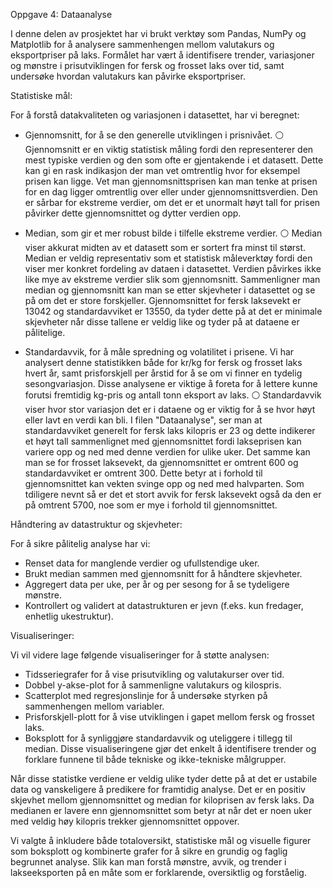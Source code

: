 Oppgave 4: Dataanalyse	

I denne delen av prosjektet har vi brukt verktøy som Pandas, NumPy og Matplotlib for å analysere sammenhengen mellom valutakurs og eksportpriser på laks. Formålet har vært å identifisere trender, variasjoner og mønstre i prisutviklingen for fersk og frosset laks over tid, samt undersøke hvordan valutakurs kan påvirke eksportpriser.

Statistiske mål:

For å forstå datakvaliteten og variasjonen i datasettet, har vi beregnet:
- Gjennomsnitt, for å se den generelle utviklingen i prisnivået.
    ⚪️ Gjennomsnitt er en viktig statistisk måling fordi den representerer den mest typiske verdien og den som ofte er gjentakende i et datasett. Dette kan gi en rask indikasjon der man vet omtrentlig hvor for eksempel prisen kan ligge. Vet man gjennomsnittsprisen kan man tenke at prisen for en dag ligger omtrentlig over eller under gjennomsnittsverdien. Den er sårbar for ekstreme verdier, om det er et unormalt høyt tall for prisen påvirker dette gjennomsnittet og dytter verdien opp.

- Median, som gir et mer robust bilde i tilfelle ekstreme verdier.
    ⚪️ Median viser akkurat midten av et datasett som er sortert fra minst til størst. Median er veldig representativ som et statistisk måleverktøy fordi den viser mer konkret fordeling av dataen i datasettet. Verdien påvirkes ikke like mye av ekstreme verdier slik som gjennomsnitt. Sammenligner man median og gjennomsnitt kan man se etter skjevheter i datasettet og se på om det er store forskjeller. Gjennomsnittet for fersk laksevekt er 13042 og standardavviket er 13550, da tyder dette på at det er minimale skjevheter når disse tallene er veldig like og tyder på at dataene er pålitelige.
    
- Standardavvik, for å måle spredning og volatilitet i prisene.
Vi har analysert denne statistikken både for kr/kg for fersk og frosset laks hvert år, samt prisforskjell per årstid for å se om vi finner en tydelig sesongvariasjon. Disse analysene er viktige å foreta for å lettere kunne forutsi fremtidig kg-pris og antall tonn eksport av laks. 
    ⚪️ Standardavvik viser hvor stor variasjon det er i dataene og er viktig for å se hvor høyt eller lavt en verdi kan bli. I filen "Dataanalyse", ser man at standardavviket generelt for fersk laks kilopris er 23 og dette indikerer et høyt tall sammenlignet med gjennomsnittet fordi lakseprisen kan variere opp og ned med denne verdien for ulike uker. Det samme kan man se for frosset laksevekt, da gjennomsnittet er omtrent 600 og standardavviket er omtrent 300. Dette betyr at i forhold til gjennomsnittet kan vekten svinge opp og ned med halvparten. Som tdiligere nevnt så er det et stort avvik for fersk laksevekt også da den er på omtrent 5700, noe som er mye i forhold til gjennomsnittet. 


Håndtering av datastruktur og skjevheter:

For å sikre pålitelig analyse har vi:
- Renset data for manglende verdier og ufullstendige uker.
- Brukt median sammen med gjennomsnitt for å håndtere skjevheter.
- Aggregert data per uke, per år og per sesong for å se tydeligere mønstre.
- Kontrollert og validert at datastrukturen er jevn (f.eks. kun fredager, enhetlig ukestruktur).

Visualiseringer:

Vi vil videre lage følgende visualiseringer for å støtte analysen:
- Tidsseriegrafer for å vise prisutvikling og valutakurser over tid.
- Dobbel y-akse-plot for å sammenligne valutakurs og kilospris.
- Scatterplot med regresjonslinje for å undersøke styrken på sammenhengen mellom variabler.
- Prisforskjell-plott for å vise utviklingen i gapet mellom fersk og frosset laks.
- Boksplott for å synliggjøre standardavvik og uteliggere i tillegg til median.
Disse visualiseringene gjør det enkelt å identifisere trender og forklare funnene til både tekniske og ikke-tekniske målgrupper.



Når disse statistke verdiene er veldig ulike tyder dette på at det er ustabile data og vanskeligere å predikere for framtidig analyse.
Det er en positiv skjevhet mellom gjennomsnittet og median for kiloprisen av fersk laks. Da medianen er lavere enn gjennomsnittet som betyr at når det er noen uker med veldig høy kilopris trekker gjennomsnittet oppover.


Vi valgte å inkludere både totaloversikt, statistiske mål og visuelle figurer som boksplott og kombinerte grafer for å sikre en grundig og faglig begrunnet analyse. Slik kan man forstå mønstre, avvik, og trender i lakseeksporten på en måte som er forklarende, oversiktlig og forståelig.


